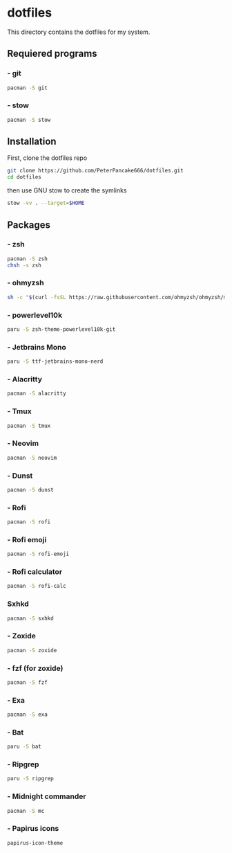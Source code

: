 # dotfiles

This directory contains the dotfiles for my system.

## Requiered programs
### - git
```bash
pacman -S git
```
### - stow
```bash
pacman -S stow
```

## Installation 

First, clone the dotfiles repo

```bash
git clone https://github.com/PeterPancake666/dotfiles.git
cd dotfiles
```

then use GNU stow to create the symlinks

```bash
stow -vv . --target=$HOME
```

## Packages
### - zsh
```bash
pacman -S zsh
chsh -s zsh
```
### - ohmyzsh
```bash
sh -c "$(curl -fsSL https://raw.githubusercontent.com/ohmyzsh/ohmyzsh/master/tools/install.sh)"
```
### - powerlevel10k
```bash
paru -S zsh-theme-powerlevel10k-git
```
### - Jetbrains Mono
```bash
paru -S ttf-jetbrains-mono-nerd
```
### - Alacritty
```bash
pacman -S alacritty
```
### - Tmux
```bash
pacman -S tmux
```
### - Neovim
```bash
pacman -S neovim
```
### - Dunst
```bash
pacman -S dunst
```
### - Rofi
```bash
pacman -S rofi
```
### - Rofi emoji
```bash
pacman -S rofi-emoji
```
### - Rofi calculator
```bash
pacman -S rofi-calc
```
### Sxhkd
```bash
pacman -S sxhkd
```
### - Zoxide
```bash
pacman -S zoxide
```
### - fzf (for zoxide)
```bash
pacman -S fzf
```
### - Exa
```bash
pacman -S exa
```
### - Bat
```bash
paru -S bat
```
### - Ripgrep
```bash
paru -S ripgrep
```
### - Midnight commander
```bash
pacman -S mc
```
### - Papirus icons
```bash
papirus-icon-theme
```
